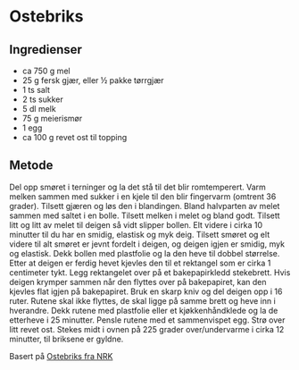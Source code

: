 # Ostebriks

## Ingredienser

- ca 750 g mel
- 25 g fersk gjær, eller ½ pakke tørrgjær
- 1 ts salt
- 2 ts sukker
- 5 dl melk
- 75 g meierismør
- 1 egg
- ca 100 g revet ost til topping

## Metode

Del opp smøret i terninger og la det stå til det blir romtemperert. 
Varm melken sammen med sukker i en kjele til den blir fingervarm (omtrent 36 grader).
Tilsett gjæren og løs den i blandingen.
Bland halvparten av melet sammen med saltet i en bolle. 
Tilsett melken i melet og bland godt.
Tilsett litt og litt av melet til deigen så vidt slipper bollen. Elt videre i cirka 10 minutter til du har en smidig, elastisk og myk deig. Tilsett smøret og elt videre til alt smøret er jevnt fordelt i deigen, og deigen igjen er smidig, myk og elastisk.
Dekk bollen med plastfolie og la den heve til dobbel størrelse.
Etter at deigen er ferdig hevet kjevles den til et rektangel som er cirka 1 centimeter tykt. Legg rektangelet over på et bakepapirkledd stekebrett. Hvis deigen krymper sammen når den flyttes over på bakepapiret, kan den kjevles flat igjen på bakepapiret. Bruk en skarp kniv og del deigen opp i 16 ruter. Rutene skal ikke flyttes, de skal ligge på samme brett og heve inn i hverandre. Dekk rutene med plastfolie eller et kjøkkenhåndklede og la de etterheve i 25 minutter.
Pensle rutene med et sammenvispet egg. Strø over litt revet ost.
Stekes midt i ovnen på 225 grader over/undervarme i cirka 12 minutter, til briksene er gyldne.

Basert på [Ostebriks fra NRK](https://www.nrk.no/mat/1.14953173)
